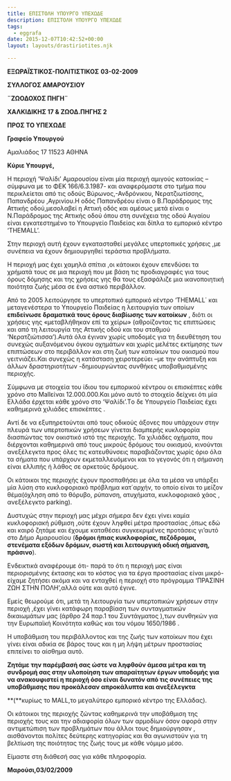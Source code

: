 ```yaml
---
title: ΕΠΙΣΤΟΛΗ ΥΠΟΥΡΓΟ ΥΠΕΧΩΔΕ
description: ΕΠΙΣΤΟΛΗ ΥΠΟΥΡΓΟ ΥΠΕΧΩΔΕ
tags:
  - eggrafa
date: 2015-12-07T10:42:52+00:00
layout: layouts/drastiriotites.njk

---
```


<!-- excerpt -->

**EΞΩΡΑΪΣΤΙΚΟΣ-ΠΟΛΙΤΙΣΤΙΚΟΣ** **03-02-2009**

**ΣΥΛΛΟΓΟΣ ΑΜΑΡΟΥΣΙΟΥ**

**¨ΖΩΟΔΟΧΟΣ ΠΗΓΗ¨**

**ΧΑΛΚΙΔΙΚΗΣ 17 &amp; ΖΩΟΔ.ΠΗΓΗΣ 2**

**ΠΡΟΣ ΤΟ ΥΠΕΧΩΔΕ**

**Γραφείο Υπουργού**

Αμαλιάδος 17
11523 ΑΘΗΝΑ

**Κύριε Υπουργέ,**

Η περιοχή ‘Ψαλίδι’ Αμαρουσίου είναι μία περιοχή αμιγούς κατοικίας –σύμφωνα με το ΦΕΚ 166/6.3.1987- και αναφερόμαστε στο τμήμα που περικλείεται από τις οδούς Βύρωνος,-Ανδρόνικου, Νερατζιωτίσσης, Παπανδρέου ,Αγρινίου.Η οδός Παπανδρέου είναι ο Β.Παράδρομος της Αττικής οδού,μεσολαβεί η Αττική οδός και αμέσως μετά είναι ο Ν.Παράδρομος της Αττικής οδού όπου στη συνέχεια της οδού Αιγαίου είναι εγκατεστημένο το Υπουργείο Παιδείας και δίπλα το εμπορικό κέντρο ‘THEMALL’.

Στην περιοχή αυτή έχουν εγκατασταθεί μεγάλες υπερτοπικές χρήσεις ,με συνέπεια να έχουν δημιουργηθεί τεράστια προβλήματα.

Η περιοχή μας έχει χαμηλά σπίτια ,οι κάτοικοι έχουν επενδύσει τα χρήματά τους σε μια περιοχή που με βάση τις προδιαγραφές για τους όρους δόμησης και της χρήσεις γης θα τους εξασφάλιζε μια ικανοποιητική ποιότητα ζωής μέσα σε ένα αστικό περιβάλλον.

Από το 2005 λειτούργησε το υπερτοπικό εμπορικό κέντρο ‘THEMALL΄ και μεταγενέστερα το Υπουργείο Παιδείας η λειτουργία των οποίων **επιδείνωσε δραματικά τους όρους διαβίωσης των κατοίκων** , διότι οι χρήσεις γης «μεταβλήθηκαν επί τα χείρω» (αθροίζοντας τις επιπτώσεις και από τη λειτουργία της Αττικής οδού και του σταθμού ‘Νερατζιώτισσα’).Αυτά όλα έγιναν χωρίς υποδομές για τη διευθέτηση του συνεχώς αυξανόμενου όγκου οχημάτων και χωρίς μελέτες εκτίμησης των επιπτώσεων στο περιβάλλον και στη ζωή των κατοίκων του οικισμού που γειτνιάζει.Και συνεχώς η κατάσταση χειροτερεύει –με την ανάπτυξη και άλλων δραστηριοτήτων -δημιουργώντας συνθήκες υποβαθμισμένης περιοχής.

Σύμφωνα με στοιχεία του ίδιου του εμπορικού κέντρου οι επισκέπτες κάθε χρόνο στο Μallείναι 12.000.000.Και μόνο αυτό το στοιχείο δείχνει ότι μία Ελλάδα έρχεται κάθε χρόνο στο ‘Ψαλίδι’.Tο δε Υπουργείο Παιδείας έχει καθημερινά χιλιάδες επισκέπτες .

Αντί δε να εξυπηρετούνται από τους οδικούς άξονες που υπάρχουν στην πλευρά των υπερτοπικών χρήσεων γίνεται διαμπερής κυκλοφορία διασπώντας τον οικιστικό ιστό της περιοχής. Τα χιλιάδες οχήματα, που διέρχονται καθημερινά από τους μικρούς δρόμους του οικισμού, κινούνται ανεξέλεγκτα προς όλες τις κατευθύνσεις παραβιάζοντας χωρίς όριο όλα τα σήματα που υπάρχουν εκμεταλλευόμενοι και το γεγονός ότι η σήμανση είναι ελλιπής ή λάθος σε αρκετούς δρόμους.

Οι κάτοικοι της περιοχής έχουν προσπαθήσει με όλα τα μέσα να υπάρξει μία λύση στο κυκλοφοριακό πρόβλημα κατ΄αρχήν, το οποίο είναι το μείζον θέμα(όχληση από το θόρυβο, ρύπανση, ατυχήματα, κυκλοφοριακό χάος , ανεξέλεγκτο parking).

Δυστυχώς στην περιοχή μας μέχρι σήμερα δεν έχει γίνει καμία κυκλοφοριακή ρύθμιση ,ούτε έχουν ληφθεί μέτρα προστασίας ,όπως εδώ και καιρό ζητάμε και έχουμε καταθέσει συγκεκριμένες προτάσεις γι’αυτό στο Δήμο Αμαρουσίου (**δρόμοι ήπιας κυκλοφoρίας, πεζόδρομοι, στενέματα εξόδων δρόμων, σωστή και λειτουργική οδική σήμανση, πράσινο**).

Ενδεικτικά αναφέρουμε ότι- παρά το ότι η περιοχή μας είναι περιορισμένης έκτασης και το κόστος για τα έργα προστασίας είναι μικρό-είχαμε ζητήσει ακόμα και να ενταχθεί η περιοχή στο πρόγραμμα ‘ΠΡΑΣΙΝΗ ΖΩΗ ΣΤΗΝ ΠΟΛΗ’,αλλά ούτε και αυτό έγινε.

Εμείς θεωρούμε ότι, μετά τη λειτουργία των υπερτοπικών χρήσεων στην περιοχή ,έχει γίνει κατάφωρη παραβίαση των συνταγματικών δικαιωμάτων μας (άρθρο 24 παρ.1 του Συντάγματος ),των συνθηκών για την Ευρωπαϊκή Κοινότητα καθώς και του νόμου 1650/1986 .

Η υποβάθμιση του περιβάλλοντος και της ζωής των κατοίκων που έχει γίνει είναι αδικία σε βάρος τους και η μη λήψη μέτρων προστασίας επιτείνει το αίσθημα αυτό.

**Ζητάμε την παρέμβασή σας ώστε να ληφθούν άμεσα μέτρα και τη συνδρομή σας στην υλοποίηση των απαραίτητων έργων υποδομής για να ανακουφιστεί η περιοχή όσο είναι δυνατόν από τις συνέπειες της υποβάθμισης που προκάλεσαν απροκάλυπτα και ανεξέλεγκτα**

**(**κυρίως το MALL,το μεγαλύτερο εμπορικό κέντρο της Ελλάδας).

Οι κάτοικοι της περιοχής ζώντας καθημερινά την υποβάθμιση της περιοχής τους και την αδιαφορία όλων των αρμοδίων όσον αφορά στην αντιμετώπιση των προβλημάτων που άλλοι τους δημιούργησαν , αισθάνονται πολίτες δεύτερης κατηγορίας και θα αγωνιστούν για τη βελτίωση της ποιότητας της ζωής τους με κάθε νόμιμο μέσο.

Είμαστε στη διάθεσή σας για κάθε πληροφορία.

**Μαρούσι,03/02/2009**
